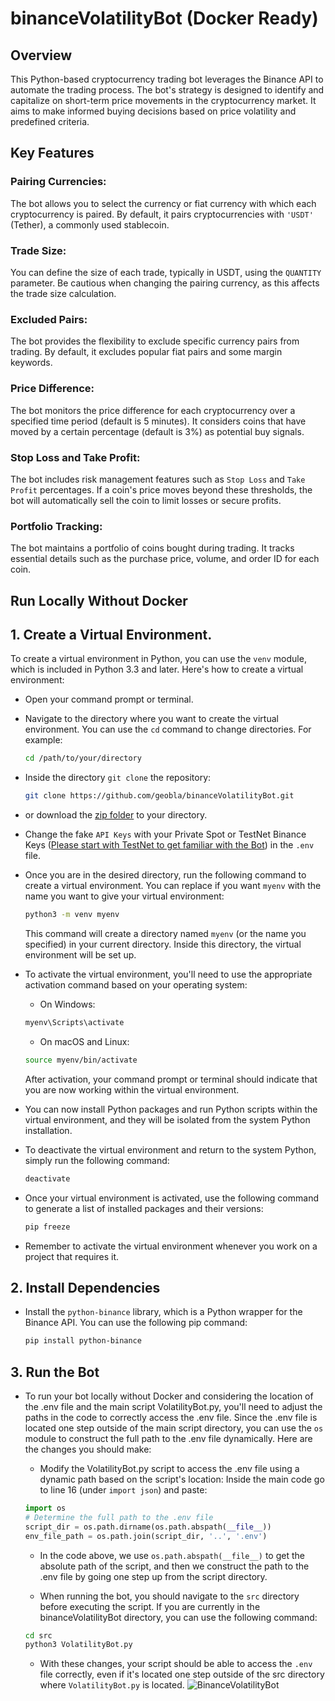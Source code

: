 # binanceVolatilityBot (Docker Ready)

## Overview
This Python-based cryptocurrency trading bot leverages the Binance API to automate the trading process. The bot's strategy is designed to identify and capitalize on short-term price movements in the cryptocurrency market. It aims to make informed buying decisions based on price volatility and predefined criteria.

## Key Features

### Pairing Currencies: 
The bot allows you to select the currency or fiat currency with which each cryptocurrency is paired. By default, it pairs cryptocurrencies with `'USDT'` (Tether), a commonly used stablecoin.

### Trade Size: 
You can define the size of each trade, typically in USDT, using the `QUANTITY` parameter. Be cautious when changing the pairing currency, as this affects the trade size calculation.

### Excluded Pairs: 
The bot provides the flexibility to exclude specific currency pairs from trading. By default, it excludes popular fiat pairs and some margin keywords.

### Price Difference: 
The bot monitors the price difference for each cryptocurrency over a specified time period (default is 5 minutes). It considers coins that have moved by a certain percentage (default is 3%) as potential buy signals.

### Stop Loss and Take Profit: 
The bot includes risk management features such as `Stop Loss` and `Take Profit` percentages. If a coin's price moves beyond these thresholds, the bot will automatically sell the coin to limit losses or secure profits.

### Portfolio Tracking: 
The bot maintains a portfolio of coins bought during trading. It tracks essential details such as the purchase price, volume, and order ID for each coin.

## Run Locally Without Docker

## 1. Create a Virtual Environment. 
   
To create a virtual environment in Python, you can use the <code>venv</code> module, which is included in Python 3.3 and later. Here's how to create a virtual environment:
- Open your command prompt or terminal.
- Navigate to the directory where you want to create the virtual environment.
  You can use the `cd` command to change directories.
  For example:
  ```bash
  cd /path/to/your/directory
  ```
- Inside the directory `git clone` the repository:
  ```bash
  git clone https://github.com/geobla/binanceVolatilityBot.git
  ```
- or download the [zip folder](https://github.com/geobla/binanceVolatilityBot/archive/refs/heads/main.zip) to your directory.
- Change the fake `API Keys` with your Private Spot or TestNet Binance Keys (<ins>Please start with TestNet to get familiar with the Bot</ins>) in the `.env` file.
- Once you are in the desired directory, run the following command to create a virtual environment.
  You can replace if you want <code>myenv</code> with the name you want to give your virtual environment:
  ```bash
  python3 -m venv myenv
  ```
  This command will create a directory named <code>myenv</code> (or the name you specified) in your current directory.
  Inside this directory, the virtual environment will be set up.

- To activate the virtual environment, you'll need to use the appropriate activation command based on your operating system:
  - On Windows:
  ```bash
  myenv\Scripts\activate
  ```
  - On macOS and Linux:
  ```bash
  source myenv/bin/activate
  ```
  After activation, your command prompt or terminal should indicate that you are now working within the virtual environment.

- You can now install Python packages and run Python scripts within the virtual environment, and they will be isolated from the system Python installation.

- To deactivate the virtual environment and return to the system Python, simply run the following command:
  ```bash
  deactivate
  ```
- Once your virtual environment is activated, use the following command to generate a list of installed packages and their versions:
  ```bash
  pip freeze
  ```  
- Remember to activate the virtual environment whenever you work on a project that requires it.

## 2. Install Dependencies

- Install the <code>python-binance</code> library, which is a Python wrapper for the Binance API. You can use the following pip command:
  
  ```bash
  pip install python-binance
  ```
## 3. Run the Bot

- To run your bot locally without Docker and considering the location of the .env file and the main script VolatilityBot.py, you'll need to adjust the paths in the code to correctly access the .env file. Since the .env file is located one step outside of the main script directory, you can use the `os` module to construct the full path to the .env file dynamically. Here are the changes you should make:
  
   - Modify the VolatilityBot.py script to access the .env file using a dynamic path based on the script's location:
     Inside the main code go to line 16 (under `import json`) and paste:
  ```python
  import os
  # Determine the full path to the .env file
  script_dir = os.path.dirname(os.path.abspath(__file__))
  env_file_path = os.path.join(script_dir, '..', '.env')
  ```
   - In the code above, we use `os.path.abspath(__file__)` to get the absolute path of the script, and then we construct the path to the .env file by going one step up from the script directory.

   - When running the bot, you should navigate to the `src` directory before executing the script. If you are currently in the binanceVolatilityBot directory, you can use the following command:
  ```bash
  cd src
  python3 VolatilityBot.py
  ```
  - With these changes, your script should be able to access the `.env` file correctly, even if it's located one step outside of the src directory where 
    `VolatilityBot.py` is located.
![BinanceVolatilityBot](https://github.com/geobla/binanceVolatilityBot/assets/99928380/f8fb6175-755b-4955-a2ad-588e3a3d10ed)

